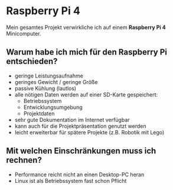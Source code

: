 # Raspberry Pi 4

Mein gesamtes Projekt verwirkliche ich auf einem **Raspberry Pi 4** Minicomputer.

## Warum habe ich mich für den Raspberry Pi entschieden?

- geringe Leistungsaufnahme
- geringes Gewicht / geringe Größe
- passive Kühlung (lautlos)
- alle nötigen Daten werden auf einer SD-Karte gespeichert:
  - Betriebssystem
  - Entwicklungsumgebung
  - Projektdaten
- sehr gute Dokumentation im Internet verfügbar
- kann auch für die Projektpräsentation genutzt werden
- leicht erweiterbar für spätere Projekte (z.B. Robotik mit Lego)

## Mit welchen Einschränkungen muss ich rechnen?

- Performance reicht nicht an einen Desktop-PC heran
- Linux ist als Betriebssystem fast schon Pflicht
